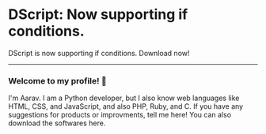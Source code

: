 # DScript: Now supporting if conditions.
DScript is now supporting if conditions. Download now!  
***
### Welcome to my profile! 👋
I'm Aarav. I am a Python developer, but I also know web languages like HTML, CSS, and JavaScript, and also PHP, Ruby, and C. If you have any suggestions for products or improvments, tell me here! You can also download the softwares here.
